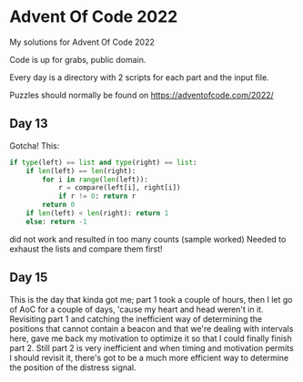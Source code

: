 # Advent Of Code 2022
My solutions for Advent Of Code 2022

Code is up for grabs, public domain.

Every day is a directory with 2 scripts for each part and the input file.

Puzzles should normally be found on https://adventofcode.com/2022/


## Day 13
Gotcha!
This:
```python
if type(left) == list and type(right) == list:
    if len(left) == len(right):
        for i in range(len(left)):
            r = compare(left[i], right[i])
            if r != 0: return r
        return 0
    if len(left) < len(right): return 1
    else: return -1
```
did not work and resulted in too many counts (sample worked)
Needed to exhaust the lists and compare them first!


## Day 15
This is the day that kinda got me; part 1 took a couple of hours, then I let go of AoC for a couple of days, 'cause my heart and head weren't in it.
Revisiting part 1 and catching the inefficient way of determining the positions that cannot contain a beacon and that we're dealing with intervals here, gave me back my motivation to optimize it so that I could finally finish part 2.
Still part 2 is very inefficient and when timing and motivation permits I should revisit it, there's got to be a much more efficient way to determine the position of the distress signal.
